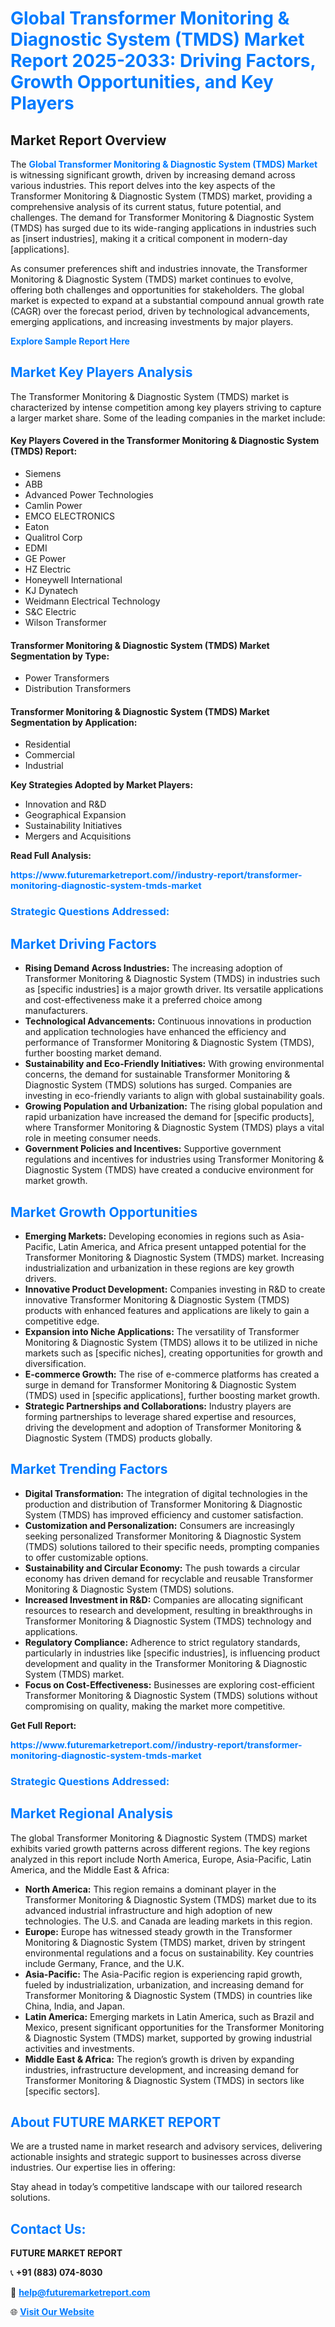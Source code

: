 <h1 style="color: #007BFF;">Global Transformer Monitoring & Diagnostic System (TMDS) Market Report 2025-2033: Driving Factors, Growth Opportunities, and Key Players</h1>

<section id="overview">
<h2>Market Report Overview</h2>
<p>The <a href="https://www.futuremarketreport.com//industry-report/transformer-monitoring-diagnostic-system-tmds-market" style="color: #007BFF; text-decoration: none;"><strong>Global Transformer Monitoring & Diagnostic System (TMDS) Market</strong></a> is witnessing significant growth, driven by increasing demand across various industries. This report delves into the key aspects of the Transformer Monitoring & Diagnostic System (TMDS) market, providing a comprehensive analysis of its current status, future potential, and challenges. The demand for Transformer Monitoring & Diagnostic System (TMDS) has surged due to its wide-ranging applications in industries such as [insert industries], making it a critical component in modern-day [applications].</p>
<p>As consumer preferences shift and industries innovate, the Transformer Monitoring & Diagnostic System (TMDS) market continues to evolve, offering both challenges and opportunities for stakeholders. The global market is expected to expand at a substantial compound annual growth rate (CAGR) over the forecast period, driven by technological advancements, emerging applications, and increasing investments by major players.</p>
</section>

<section id="overview">
<p><a href="https://www.futuremarketreport.com//request-sample/reportId=59425" style="color: #007BFF; text-decoration: none;"><strong>Explore Sample Report Here</strong></a></p>
</section>

<section id="key-players">
<h2 style="color: #007BFF;">Market Key Players Analysis</h2>
<p>The Transformer Monitoring & Diagnostic System (TMDS) market is characterized by intense competition among key players striving to capture a larger market share. Some of the leading companies in the market include:</p>
<h4>Key Players Covered in the Transformer Monitoring & Diagnostic System (TMDS) Report:</h4>
<ul><li>Siemens</li><li>ABB</li><li>Advanced Power Technologies</li><li>Camlin Power</li><li>EMCO ELECTRONICS</li><li>Eaton</li><li>Qualitrol Corp</li><li>EDMI</li><li>GE Power</li><li>HZ Electric</li><li>Honeywell International</li><li>KJ Dynatech</li><li>Weidmann Electrical Technology</li><li>S&amp;C Electric</li><li>Wilson Transformer</li></ul>
<h4>Transformer Monitoring & Diagnostic System (TMDS) Market Segmentation by Type:</h4>
<ul><li>Power Transformers</li><li>Distribution Transformers</li></ul>

<h4>Transformer Monitoring & Diagnostic System (TMDS) Market Segmentation by Application:</h4>
<ul><li>Residential</li><li>Commercial</li><li>Industrial</li></ul>
<p><strong>Key Strategies Adopted by Market Players:</strong></p>
<ul>
<li>Innovation and R&D</li>
<li>Geographical Expansion</li>
<li>Sustainability Initiatives</li>
<li>Mergers and Acquisitions</li>
</ul>
</section>

<section>
<p><strong>Read Full Analysis: </strong></p><a href="https://www.futuremarketreport.com//industry-report/transformer-monitoring-diagnostic-system-tmds-market" style="color: #007BFF; text-decoration: none;"><strong>https://www.futuremarketreport.com//industry-report/transformer-monitoring-diagnostic-system-tmds-market</strong></a>
<h3 style="color: #007BFF;">Strategic Questions Addressed:</h3>
</section>

<section id="driving-factors">
<h2 style="color: #007BFF;">Market Driving Factors</h2>
<ul>
<li><strong>Rising Demand Across Industries:</strong> The increasing adoption of Transformer Monitoring & Diagnostic System (TMDS) in industries such as [specific industries] is a major growth driver. Its versatile applications and cost-effectiveness make it a preferred choice among manufacturers.</li>
<li><strong>Technological Advancements:</strong> Continuous innovations in production and application technologies have enhanced the efficiency and performance of Transformer Monitoring & Diagnostic System (TMDS), further boosting market demand.</li>
<li><strong>Sustainability and Eco-Friendly Initiatives:</strong> With growing environmental concerns, the demand for sustainable Transformer Monitoring & Diagnostic System (TMDS) solutions has surged. Companies are investing in eco-friendly variants to align with global sustainability goals.</li>
<li><strong>Growing Population and Urbanization:</strong> The rising global population and rapid urbanization have increased the demand for [specific products], where Transformer Monitoring & Diagnostic System (TMDS) plays a vital role in meeting consumer needs.</li>
<li><strong>Government Policies and Incentives:</strong> Supportive government regulations and incentives for industries using Transformer Monitoring & Diagnostic System (TMDS) have created a conducive environment for market growth.</li>
</ul>
</section>

<section id="growth-opportunities">
<h2 style="color: #007BFF;">Market Growth Opportunities</h2>
<ul>
<li><strong>Emerging Markets:</strong> Developing economies in regions such as Asia-Pacific, Latin America, and Africa present untapped potential for the Transformer Monitoring & Diagnostic System (TMDS) market. Increasing industrialization and urbanization in these regions are key growth drivers.</li>
<li><strong>Innovative Product Development:</strong> Companies investing in R&D to create innovative Transformer Monitoring & Diagnostic System (TMDS) products with enhanced features and applications are likely to gain a competitive edge.</li>
<li><strong>Expansion into Niche Applications:</strong> The versatility of Transformer Monitoring & Diagnostic System (TMDS) allows it to be utilized in niche markets such as [specific niches], creating opportunities for growth and diversification.</li>
<li><strong>E-commerce Growth:</strong> The rise of e-commerce platforms has created a surge in demand for Transformer Monitoring & Diagnostic System (TMDS) used in [specific applications], further boosting market growth.</li>
<li><strong>Strategic Partnerships and Collaborations:</strong> Industry players are forming partnerships to leverage shared expertise and resources, driving the development and adoption of Transformer Monitoring & Diagnostic System (TMDS) products globally.</li>
</ul>
</section>

<section id="trending-factors">
<h2 style="color: #007BFF;">Market Trending Factors</h2>
<ul>
<li><strong>Digital Transformation:</strong> The integration of digital technologies in the production and distribution of Transformer Monitoring & Diagnostic System (TMDS) has improved efficiency and customer satisfaction.</li>
<li><strong>Customization and Personalization:</strong> Consumers are increasingly seeking personalized Transformer Monitoring & Diagnostic System (TMDS) solutions tailored to their specific needs, prompting companies to offer customizable options.</li>
<li><strong>Sustainability and Circular Economy:</strong> The push towards a circular economy has driven demand for recyclable and reusable Transformer Monitoring & Diagnostic System (TMDS) solutions.</li>
<li><strong>Increased Investment in R&D:</strong> Companies are allocating significant resources to research and development, resulting in breakthroughs in Transformer Monitoring & Diagnostic System (TMDS) technology and applications.</li>
<li><strong>Regulatory Compliance:</strong> Adherence to strict regulatory standards, particularly in industries like [specific industries], is influencing product development and quality in the Transformer Monitoring & Diagnostic System (TMDS) market.</li>
<li><strong>Focus on Cost-Effectiveness:</strong> Businesses are exploring cost-efficient Transformer Monitoring & Diagnostic System (TMDS) solutions without compromising on quality, making the market more competitive.</li>
</ul>
</section>

<section>
<p><strong>Get Full Report: </strong></p><a href="https://www.futuremarketreport.com//industry-report/transformer-monitoring-diagnostic-system-tmds-market" style="color: #007BFF; text-decoration: none;"><strong>https://www.futuremarketreport.com//industry-report/transformer-monitoring-diagnostic-system-tmds-market</strong></a>
<h3 style="color: #007BFF;">Strategic Questions Addressed:</h3>
</section>


<section id="regional-analysis">
<h2 style="color: #007BFF;">Market Regional Analysis</h2>
<p>The global Transformer Monitoring & Diagnostic System (TMDS) market exhibits varied growth patterns across different regions. The key regions analyzed in this report include North America, Europe, Asia-Pacific, Latin America, and the Middle East & Africa:</p>
<ul>
<li><strong>North America:</strong> This region remains a dominant player in the Transformer Monitoring & Diagnostic System (TMDS) market due to its advanced industrial infrastructure and high adoption of new technologies. The U.S. and Canada are leading markets in this region.</li>
<li><strong>Europe:</strong> Europe has witnessed steady growth in the Transformer Monitoring & Diagnostic System (TMDS) market, driven by stringent environmental regulations and a focus on sustainability. Key countries include Germany, France, and the U.K.</li>
<li><strong>Asia-Pacific:</strong> The Asia-Pacific region is experiencing rapid growth, fueled by industrialization, urbanization, and increasing demand for Transformer Monitoring & Diagnostic System (TMDS) in countries like China, India, and Japan.</li>
<li><strong>Latin America:</strong> Emerging markets in Latin America, such as Brazil and Mexico, present significant opportunities for the Transformer Monitoring & Diagnostic System (TMDS) market, supported by growing industrial activities and investments.</li>
<li><strong>Middle East & Africa:</strong> The region’s growth is driven by expanding industries, infrastructure development, and increasing demand for Transformer Monitoring & Diagnostic System (TMDS) in sectors like [specific sectors].</li>
</ul>
</section>

<footer>
<h2 style="color: #007BFF;">About FUTURE MARKET REPORT</h2>
<p>We are a trusted name in market research and advisory services, delivering actionable insights and strategic support to businesses across diverse industries. Our expertise lies in offering:</p>

<p>Stay ahead in today’s competitive landscape with our tailored research solutions.</p>

<h2 style="color: #007BFF;">Contact Us:</h2>
<p><strong>FUTURE MARKET REPORT</strong></p>
<p>📞 <strong>+91 (883) 074-8030</strong></p>
<p>📧 <strong><a href="mailto:help@futuremarketreport.com" style="color: #007BFF;">help@futuremarketreport.com</a></strong></p>
<p>🌐 <strong><a href="https://www.futuremarketreport.com/" style="color: #007BFF;">Visit Our Website</a></strong></p>
</footer>